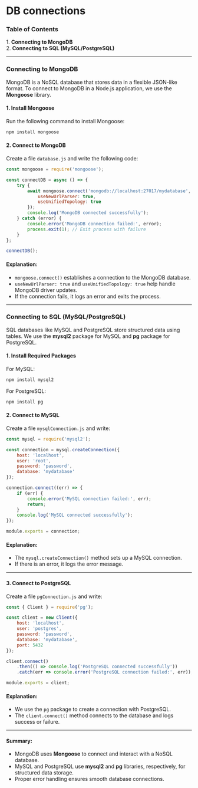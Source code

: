 # DB connections

### **Table of Contents**

1\. **Connecting to MongoDB**\
2\. **Connecting to SQL (MySQL/PostgreSQL)**

***

### **Connecting to MongoDB**

MongoDB is a NoSQL database that stores data in a flexible JSON-like format. To connect to MongoDB in a Node.js application, we use the **Mongoose** library.

#### **1. Install Mongoose**

Run the following command to install Mongoose:

```bash
npm install mongoose
```

#### **2. Connect to MongoDB**

Create a file `database.js` and write the following code:

```javascript
const mongoose = require('mongoose');

const connectDB = async () => {
    try {
        await mongoose.connect('mongodb://localhost:27017/mydatabase', {
            useNewUrlParser: true,
            useUnifiedTopology: true
        });
        console.log('MongoDB connected successfully');
    } catch (error) {
        console.error('MongoDB connection failed:', error);
        process.exit(1); // Exit process with failure
    }
};

connectDB();
```

#### **Explanation:**

* `mongoose.connect()` establishes a connection to the MongoDB database.
* `useNewUrlParser: true` and `useUnifiedTopology: true` help handle MongoDB driver updates.
* If the connection fails, it logs an error and exits the process.

***

### **Connecting to SQL (MySQL/PostgreSQL)**

SQL databases like MySQL and PostgreSQL store structured data using tables. We use the **mysql2** package for MySQL and **pg** package for PostgreSQL.

#### **1. Install Required Packages**

For MySQL:

```bash
npm install mysql2
```

For PostgreSQL:

```bash
npm install pg
```

#### **2. Connect to MySQL**

Create a file `mysqlConnection.js` and write:

```javascript
const mysql = require('mysql2');

const connection = mysql.createConnection({
    host: 'localhost',
    user: 'root',
    password: 'password',
    database: 'mydatabase'
});

connection.connect((err) => {
    if (err) {
        console.error('MySQL connection failed:', err);
        return;
    }
    console.log('MySQL connected successfully');
});

module.exports = connection;
```

#### **Explanation:**

* The `mysql.createConnection()` method sets up a MySQL connection.
* If there is an error, it logs the error message.

***

#### **3. Connect to PostgreSQL**

Create a file `pgConnection.js` and write:

```javascript
const { Client } = require('pg');

const client = new Client({
    host: 'localhost',
    user: 'postgres',
    password: 'password',
    database: 'mydatabase',
    port: 5432
});

client.connect()
    .then(() => console.log('PostgreSQL connected successfully'))
    .catch(err => console.error('PostgreSQL connection failed:', err));

module.exports = client;
```

#### **Explanation:**

* We use the `pg` package to create a connection with PostgreSQL.
* The `client.connect()` method connects to the database and logs success or failure.

***

#### **Summary:**

* MongoDB uses **Mongoose** to connect and interact with a NoSQL database.
* MySQL and PostgreSQL use **mysql2** and **pg** libraries, respectively, for structured data storage.
* Proper error handling ensures smooth database connections.
